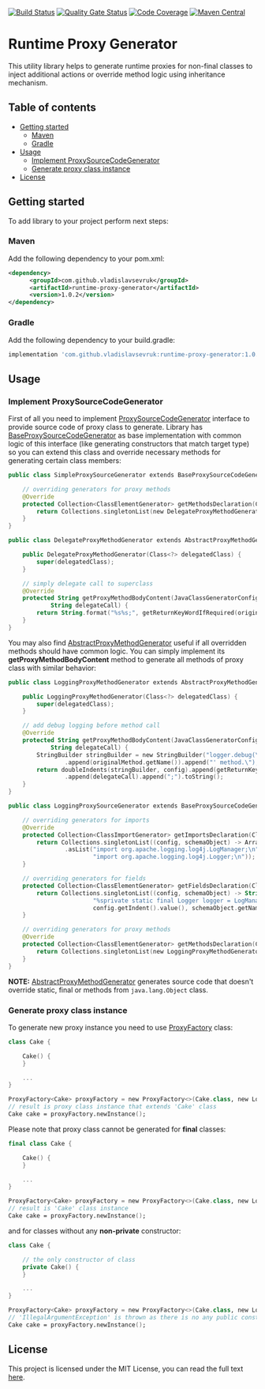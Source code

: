 [![Build Status](https://travis-ci.org/VladislavSevruk/RuntimeProxyGenerator.svg?branch=develop)](https://travis-ci.com/VladislavSevruk/RuntimeProxyGenerator)
[![Quality Gate Status](https://sonarcloud.io/api/project_badges/measure?project=VladislavSevruk_RuntimeProxyGenerator&metric=alert_status)](https://sonarcloud.io/dashboard?id=VladislavSevruk_RuntimeProxyGenerator)
[![Code Coverage](https://sonarcloud.io/api/project_badges/measure?project=VladislavSevruk_RuntimeProxyGenerator&metric=coverage)](https://sonarcloud.io/component_measures?id=VladislavSevruk_RuntimeProxyGenerator&metric=coverage)
[![Maven Central](https://maven-badges.herokuapp.com/maven-central/com.github.vladislavsevruk/runtime-proxy-generator/badge.svg)](https://maven-badges.herokuapp.com/maven-central/com.github.vladislavsevruk/runtime-proxy-generator)

# Runtime Proxy Generator
This utility library helps to generate runtime proxies for non-final classes to inject additional actions or override 
method logic using inheritance mechanism.

## Table of contents
* [Getting started](#getting-started)
  * [Maven](#maven)
  * [Gradle](#gradle)
* [Usage](#usage)
  * [Implement ProxySourceCodeGenerator](#implement-proxysourcecodegenerator)
  * [Generate proxy class instance](#generate-proxy-class-instance)
* [License](#license)

## Getting started
To add library to your project perform next steps:

### Maven
Add the following dependency to your pom.xml:
```xml
<dependency>
      <groupId>com.github.vladislavsevruk</groupId>
      <artifactId>runtime-proxy-generator</artifactId>
      <version>1.0.2</version>
</dependency>
```
### Gradle
Add the following dependency to your build.gradle:
```groovy
implementation 'com.github.vladislavsevruk:runtime-proxy-generator:1.0.2'
```

## Usage
### Implement ProxySourceCodeGenerator
First of all you need to implement 
[ProxySourceCodeGenerator](/src/main/java/com/github/vladislavsevruk/generator/proxy/source/generator/ProxySourceCodeGenerator.java) 
interface to provide source code of proxy class to generate. Library has 
[BaseProxySourceCodeGenerator](/src/main/java/com/github/vladislavsevruk/generator/proxy/source/generator/BaseProxySourceCodeGenerator.java) 
as base implementation with common logic of this interface (like generating constructors that match target type) so you 
can extend this class and override necessary methods for generating certain class members:
```kotlin
public class SimpleProxySourceGenerator extends BaseProxySourceCodeGenerator {

    // overriding generators for proxy methods
    @Override
    protected Collection<ClassElementGenerator> getMethodsDeclaration(Class<?> clazz) {
        return Collections.singletonList(new DelegateProxyMethodGenerator(clazz));
    }
}

public class DelegateProxyMethodGenerator extends AbstractProxyMethodGenerator {

    public DelegateProxyMethodGenerator(Class<?> delegatedClass) {
        super(delegatedClass);
    }

    // simply delegate call to superclass
    @Override
    protected String getProxyMethodBodyContent(JavaClassGeneratorConfig config, Method originalMethod,
            String delegateCall) {
        return String.format("%s%s;", getReturnKeyWordIfRequired(originalMethod), delegateCall);
    }
}
```

You may also find 
[AbstractProxyMethodGenerator](/src/main/java/com/github/vladislavsevruk/generator/proxy/source/generator/method/AbstractProxyMethodGenerator.java)
useful if all overridden methods should have common logic. You can simply implement its __getProxyMethodBodyContent__ 
method to generate all methods of proxy class with similar behavior:
```kotlin
public class LoggingProxyMethodGenerator extends AbstractProxyMethodGenerator {

    public LoggingProxyMethodGenerator(Class<?> delegatedClass) {
        super(delegatedClass);
    }

    // add debug logging before method call
    @Override
    protected String getProxyMethodBodyContent(JavaClassGeneratorConfig config, Method originalMethod,
            String delegateCall) {
        StringBuilder stringBuilder = new StringBuilder("logger.debug(\"Calling '")
                .append(originalMethod.getName()).append("' method.\");\n");
        return doubleIndents(stringBuilder, config).append(getReturnKeyWordIfRequired(originalMethod))
                .append(delegateCall).append(";").toString();
    }
}

public class LoggingProxySourceGenerator extends BaseProxySourceCodeGenerator {

    // overriding generators for imports
    @Override
    protected Collection<ClassImportGenerator> getImportsDeclaration(Class<?> clazz) {
        return Collections.singletonList((config, schemaObject) -> Arrays
                .asList("import org.apache.logging.log4j.LogManager;\n",
                        "import org.apache.logging.log4j.Logger;\n"));
    }

    // overriding generators for fields
    protected Collection<ClassElementGenerator> getFieldsDeclaration(Class<?> clazz) {
        return Collections.singletonList((config, schemaObject) -> String.format(
                        "%sprivate static final Logger logger = LogManager.getLogger(%s.class);%n%n",
                        config.getIndent().value(), schemaObject.getName()));
    }

    // overriding generators for proxy methods
    @Override
    protected Collection<ClassElementGenerator> getMethodsDeclaration(Class<?> clazz) {
        return Collections.singletonList(new LoggingProxyMethodGenerator(clazz));
    }
}
```
__NOTE:__ [AbstractProxyMethodGenerator](/src/main/java/com/github/vladislavsevruk/generator/proxy/source/generator/method/AbstractProxyMethodGenerator.java) 
generates source code that doesn't override static, final or methods from `java.lang.Object` class.

### Generate proxy class instance
To generate new proxy instance you need to use 
[ProxyFactory](/src/main/java/com/github/vladislavsevruk/generator/proxy/ProxyFactory.java) class:
```kotlin
class Cake {

    Cake() {
    }

    ...
}

ProxyFactory<Cake> proxyFactory = new ProxyFactory<>(Cake.class, new LoggingProxySourceGenerator());
// result is proxy class instance that extends 'Cake' class
Cake cake = proxyFactory.newInstance();
```

Please note that proxy class cannot be generated for __final__ classes:
```kotlin
final class Cake {

    Cake() {
    }

    ...
}

ProxyFactory<Cake> proxyFactory = new ProxyFactory<>(Cake.class, new LoggingProxySourceGenerator());
// result is 'Cake' class instance
Cake cake = proxyFactory.newInstance();
```

and for classes without any __non-private__ constructor:
```kotlin
class Cake {

    // the only constructor of class
    private Cake() {
    }

    ...
}

ProxyFactory<Cake> proxyFactory = new ProxyFactory<>(Cake.class, new LoggingProxySourceGenerator());
// 'IllegalArgumentException' is thrown as there is no any public constructor matching received parameters
Cake cake = proxyFactory.newInstance();
```

## License
This project is licensed under the MIT License, you can read the full text [here](LICENSE).
